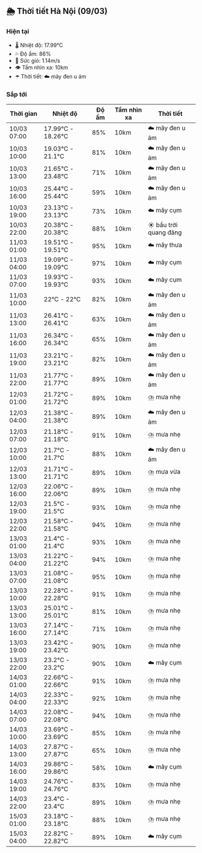 ## 🌦️ Thời tiết Hà Nội (09/03)

### Hiện tại

- 🌡️ Nhiệt độ: 17.99℃
- 💦 Độ ẩm: 86%
- 💨 Sức gió: 1.14m/s
- 👁️ Tầm nhìn xa: 10km
- ☂️ Thời tiết: ☁️ mây đen u ám

### Sắp tới

| Thời gian | Nhiệt độ | Độ ẩm | Tầm nhìn xa | Thời tiết |
| --- | --- | --- | --- | --- |
| 10/03 07:00 | 17.99℃ - 18.26℃ | 85% | 10km | ☁️ mây đen u ám |
| 10/03 10:00 | 19.03℃ - 21.1℃ | 81% | 10km | ☁️ mây đen u ám |
| 10/03 13:00 | 21.65℃ - 23.48℃ | 71% | 10km | ☁️ mây đen u ám |
| 10/03 16:00 | 25.44℃ - 25.44℃ | 59% | 10km | ☁️ mây đen u ám |
| 10/03 19:00 | 23.13℃ - 23.13℃ | 73% | 10km | ☁️ mây cụm |
| 10/03 22:00 | 20.38℃ - 20.38℃ | 88% | 10km | ☀️ bầu trời quang đãng |
| 11/03 01:00 | 19.51℃ - 19.51℃ | 95% | 10km | ☁️ mây thưa |
| 11/03 04:00 | 19.09℃ - 19.09℃ | 97% | 10km | ☁️ mây cụm |
| 11/03 07:00 | 19.93℃ - 19.93℃ | 93% | 10km | ☁️ mây cụm |
| 11/03 10:00 | 22℃ - 22℃ | 82% | 10km | ☁️ mây đen u ám |
| 11/03 13:00 | 26.41℃ - 26.41℃ | 63% | 10km | ☁️ mây đen u ám |
| 11/03 16:00 | 26.34℃ - 26.34℃ | 65% | 10km | ☁️ mây đen u ám |
| 11/03 19:00 | 23.21℃ - 23.21℃ | 82% | 10km | ☁️ mây đen u ám |
| 11/03 22:00 | 21.77℃ - 21.77℃ | 89% | 10km | ☁️ mây đen u ám |
| 12/03 01:00 | 21.72℃ - 21.72℃ | 89% | 10km | ⛈️ mưa nhẹ |
| 12/03 04:00 | 21.38℃ - 21.38℃ | 89% | 10km | ☁️ mây đen u ám |
| 12/03 07:00 | 21.18℃ - 21.18℃ | 91% | 10km | ⛈️ mưa nhẹ |
| 12/03 10:00 | 21.7℃ - 21.7℃ | 88% | 10km | ☁️ mây đen u ám |
| 12/03 13:00 | 21.71℃ - 21.71℃ | 89% | 10km | ⛈️ mưa vừa |
| 12/03 16:00 | 22.06℃ - 22.06℃ | 89% | 10km | ⛈️ mưa nhẹ |
| 12/03 19:00 | 21.5℃ - 21.5℃ | 93% | 10km | ⛈️ mưa nhẹ |
| 12/03 22:00 | 21.58℃ - 21.58℃ | 94% | 10km | ⛈️ mưa nhẹ |
| 13/03 01:00 | 21.4℃ - 21.4℃ | 93% | 10km | ⛈️ mưa nhẹ |
| 13/03 04:00 | 21.22℃ - 21.22℃ | 94% | 10km | ⛈️ mưa nhẹ |
| 13/03 07:00 | 21.08℃ - 21.08℃ | 95% | 10km | ⛈️ mưa nhẹ |
| 13/03 10:00 | 22.28℃ - 22.28℃ | 91% | 10km | ⛈️ mưa nhẹ |
| 13/03 13:00 | 25.01℃ - 25.01℃ | 81% | 10km | ⛈️ mưa nhẹ |
| 13/03 16:00 | 27.14℃ - 27.14℃ | 71% | 10km | ⛈️ mưa nhẹ |
| 13/03 19:00 | 23.42℃ - 23.42℃ | 90% | 10km | ⛈️ mưa nhẹ |
| 13/03 22:00 | 23.2℃ - 23.2℃ | 90% | 10km | ☁️ mây cụm |
| 14/03 01:00 | 22.66℃ - 22.66℃ | 91% | 10km | ⛈️ mưa nhẹ |
| 14/03 04:00 | 22.33℃ - 22.33℃ | 92% | 10km | ⛈️ mưa nhẹ |
| 14/03 07:00 | 22.08℃ - 22.08℃ | 94% | 10km | ⛈️ mưa nhẹ |
| 14/03 10:00 | 23.69℃ - 23.69℃ | 85% | 10km | ⛈️ mưa nhẹ |
| 14/03 13:00 | 27.87℃ - 27.87℃ | 65% | 10km | ⛈️ mưa nhẹ |
| 14/03 16:00 | 29.86℃ - 29.86℃ | 58% | 10km | ☁️ mây cụm |
| 14/03 19:00 | 24.76℃ - 24.76℃ | 83% | 10km | ⛈️ mưa nhẹ |
| 14/03 22:00 | 23.4℃ - 23.4℃ | 89% | 10km | ⛈️ mưa nhẹ |
| 15/03 01:00 | 23.18℃ - 23.18℃ | 88% | 10km | ⛈️ mưa nhẹ |
| 15/03 04:00 | 22.82℃ - 22.82℃ | 89% | 10km | ☁️ mây cụm |
